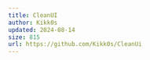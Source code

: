 ```yaml
---
title: CleanUI
author: Kikk0s
updated: 2024-08-14
size: 815
url: https://github.com/Kikk0s/CleanUi
---
```

